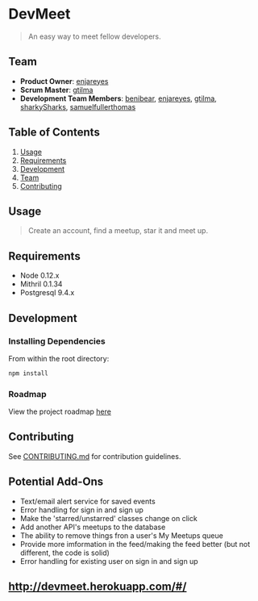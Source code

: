 # DevMeet

> An easy way to meet fellow developers.

## Team

  - __Product Owner__: [enjareyes](https://github.com/enjareyes)
  - __Scrum Master__: [gtilma](https://github.com/gtilma)
  - __Development Team Members__: [benibear](https://github.com/benibear), [enjareyes](https://github.com/enjareyes), [gtilma](https://github.com/gtilma), [sharkySharks](https://github.com/sharkySharks), [samuelfullerthomas](https://github.com/samuelfullerthomas)

## Table of Contents

1. [Usage](#Usage)
1. [Requirements](#requirements)
1. [Development](#development)
1. [Team](#team)
1. [Contributing](#contributing)

## Usage

> Create an account, find a meetup, star it and meet up.

## Requirements

- Node 0.12.x
- Mithril 0.1.34
- Postgresql 9.4.x

## Development

### Installing Dependencies

From within the root directory:

```sh
npm install
```

### Roadmap

View the project roadmap [here](https://github.com/VivaciousVivachas/VivaciousVivachas/issues)


## Contributing

See [CONTRIBUTING.md](https://github.com/unexpected-lion/ourglass/blob/master/contributing.md) for contribution guidelines.

## Potential Add-Ons
- Text/email alert service for saved events
- Error handling for sign in and sign up
- Make the 'starred/unstarred' classes change on click
- Add another API's meetups to the database
- The ability to remove things fron a user's My Meetups queue
- Provide more imformation in the feed/making the feed better (but not different, the code is solid)
- Error handling for existing user on sign in and sign up


## http://devmeet.herokuapp.com/#/
